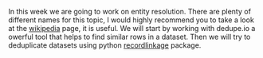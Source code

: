 In this week we are going to work on entity resolution. There are plenty of different names for this topic, I would highly recommend
you to take a look at the [wikipedia](https://en.wikipedia.org/wiki/Record_linkage) page, it is useful. We will start by working with 
dedupe.io a owerful tool that helps to find similar rows in a dataset. Then we will try to deduplicate datasets using python 
[recordlinkage](https://recordlinkage.readthedocs.io/en/latest/index.html) package.
